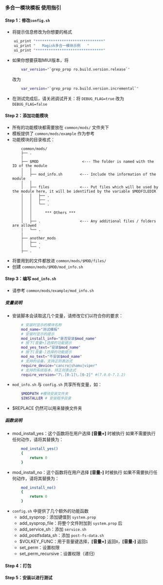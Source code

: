 ### 多合一模块模板 使用指引

#### Step 1：修改`config.sh`
- 将提示信息修改为你想要的格式
```bash
    ui_print "*******************************"
    ui_print "   Magisk多合一模块示例   "
    ui_print "*******************************"
```
- 如果你想要获取MIUI版本，将
    ```bash 
        var_version="`grep_prop ro.build.version.release`"
    ```
    改为
    ```bash
        var_version="`grep_prop ro.build.version.incremental`"
    ```
- 在测试完成后，请关闭调试开关：将 `DEBUG_FLAG=true` 改为 `DEBUG_FLAG=false`

#### Step 2：添加功能模块
- 所有的功能模块都需要放在 `common/mods/` 文件夹下
- 模板提供了 `common/mods/example` 作为参考
- 功能模块的目录格式：
    ```
        common/mods/
        ├── .
        |
        ├── $MOD                    <--- The folder is named with the ID of the module
        │   │
        │   ├── mod_info.sh        <--- Include the information of the module
        │   │
        │   ├── files              <--- Put files which will be used by the module here, it will be identified by the variable $MODFILEDIR 
        │   │   ├── .
        │   │   ├── .
        │   │   └── .
        │   │
        │   │      *** Others ***
        │   │
        │   ├── .                  <--- Any additional files / folders are allowed
        │   └── .
        |
        ├── another_mods
        │   ├── .
        │   └── .
        ├── .
    ```
- 将要用到的文件都放进 `common/mods/$MOD/files/`
- 创建 `common/mods/$MOD/mod_info.sh`
#### Step 3：编写 `mod_info.sh`
- 请参考 `common/mods/example/mod_info.sh`

##### 变量说明
- 安装脚本会读取这几个变量，请修改它们以符合你的要求：
    ```bash
        # 安装时显示的模块名称
        mod_name="测试模板"
        # 安装时显示的提示
        mod_install_info="是否安装$mod_name"
        # 按下[音量+]选择的功能提示
        mod_yes_text="安装$mod_name"
        # 按下[音量-]选择的功能提示
        mod_no_text="不安装$mod_name"
        # 支持的设备，支持正则表达式
        require_device="cancro|shamu|viper"
        # 支持的系统版本，持正则表达式
        require_version="7\.[0-1]\.[0-2]" #(7.0.0-7.1.2)
    ```
- `mod_info.sh` 与 `config.sh` 共享所有变量，如：
    ```bash
        $MODPATH #模块安装文件夹
        $INSTALLER # 安装程序目录
    ```
- $REPLACE 仍然可以用来替换文件夹

##### 函数说明
- mod_install_yes：这个函数将在用户选择 **[音量+]** 时被执行
    如果不需要执行任何动作，请将其替换为：
    ```bash
        mod_install_yes()
        {
            return 0
        }
    ```
- mod_install_no：这个函数将在用户选择 **[音量-]** 时被执行
    如果不需要执行任何动作，请将其替换为：
    ```bash
        mod_install_no()
        {
            return 0
        }
    ```
- `config.sh` 中提供了几个额外的功能函数
    - add_sysprop：添加键值到 `system.prop`
    - add_sysprop_file：将整个文件附加到 `system.prop` 后
    - add_service_sh：添加 `service.sh`
    - add_postfsdata_sh：添加 `post-fs-data.sh`
    - $VOLKEY_FUNC：用于音量键选择，**[音量+]** 返回`0`，**[音量-]** 返回`1`
    - set_perm：设置权限
    - set_perm_recursive：设置权限（递归）
#### Step 4：打包
#### Step 5：安装以进行测试
